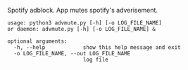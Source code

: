 Spotify adblock.
App mutes spotify's adverisement.

```
usage: python3 advmute.py [-h] [-o LOG_FILE_NAME]
or daemon: advmute.py [-h] [-o LOG_FILE_NAME] &

optional arguments:
  -h, --help            show this help message and exit
  -o LOG_FILE_NAME, --out LOG_FILE_NAME
                        log file
```
